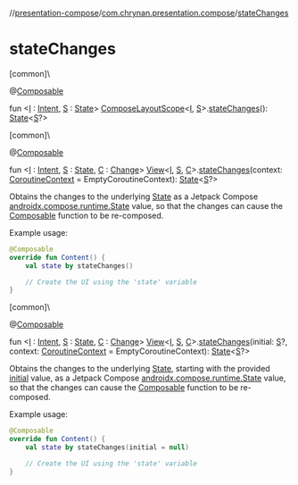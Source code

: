 //[presentation-compose](../../index.md)/[com.chrynan.presentation.compose](index.md)/[stateChanges](state-changes.md)

# stateChanges

[common]\

@[Composable](https://developer.android.com/reference/kotlin/androidx/compose/runtime/Composable.html)

fun &lt;[I](state-changes.md) : [Intent](../../../presentation-core/presentation-core/com.chrynan.presentation/-intent/index.md), [S](state-changes.md) : [State](../../../presentation-core/presentation-core/com.chrynan.presentation/-state/index.md)&gt; [ComposeLayoutScope](-compose-layout-scope/index.md)&lt;[I](state-changes.md), [S](state-changes.md)&gt;.[stateChanges](state-changes.md)(): [State](https://developer.android.com/reference/kotlin/androidx/compose/runtime/State.html)&lt;[S](state-changes.md)?&gt;

[common]\

@[Composable](https://developer.android.com/reference/kotlin/androidx/compose/runtime/Composable.html)

fun &lt;[I](state-changes.md) : [Intent](../../../presentation-core/presentation-core/com.chrynan.presentation/-intent/index.md), [S](state-changes.md) : [State](../../../presentation-core/presentation-core/com.chrynan.presentation/-state/index.md), [C](state-changes.md) : [Change](../../../presentation-core/presentation-core/com.chrynan.presentation/-change/index.md)&gt; [View](../../../presentation-core/presentation-core/com.chrynan.presentation/-view/index.md)&lt;[I](state-changes.md), [S](state-changes.md), [C](state-changes.md)&gt;.[stateChanges](state-changes.md)(context: [CoroutineContext](https://kotlinlang.org/api/latest/jvm/stdlib/kotlin.coroutines/-coroutine-context/index.html) = EmptyCoroutineContext): [State](https://developer.android.com/reference/kotlin/androidx/compose/runtime/State.html)&lt;[S](state-changes.md)?&gt;

Obtains the changes to the underlying [State](../../../presentation-core/presentation-core/com.chrynan.presentation/-state/index.md) as a Jetpack Compose [androidx.compose.runtime.State](https://developer.android.com/reference/kotlin/androidx/compose/runtime/State.html) value, so that the changes can cause the [Composable](https://developer.android.com/reference/kotlin/androidx/compose/runtime/Composable.html) function to be re-composed.

Example usage:

```kotlin
@Composable
override fun Content() {
    val state by stateChanges()

    // Create the UI using the 'state' variable
}
```

[common]\

@[Composable](https://developer.android.com/reference/kotlin/androidx/compose/runtime/Composable.html)

fun &lt;[I](state-changes.md) : [Intent](../../../presentation-core/presentation-core/com.chrynan.presentation/-intent/index.md), [S](state-changes.md) : [State](../../../presentation-core/presentation-core/com.chrynan.presentation/-state/index.md), [C](state-changes.md) : [Change](../../../presentation-core/presentation-core/com.chrynan.presentation/-change/index.md)&gt; [View](../../../presentation-core/presentation-core/com.chrynan.presentation/-view/index.md)&lt;[I](state-changes.md), [S](state-changes.md), [C](state-changes.md)&gt;.[stateChanges](state-changes.md)(initial: [S](state-changes.md)?, context: [CoroutineContext](https://kotlinlang.org/api/latest/jvm/stdlib/kotlin.coroutines/-coroutine-context/index.html) = EmptyCoroutineContext): [State](https://developer.android.com/reference/kotlin/androidx/compose/runtime/State.html)&lt;[S](state-changes.md)?&gt;

Obtains the changes to the underlying [State](../../../presentation-core/presentation-core/com.chrynan.presentation/-state/index.md), starting with the provided [initial](state-changes.md) value, as a Jetpack Compose [androidx.compose.runtime.State](https://developer.android.com/reference/kotlin/androidx/compose/runtime/State.html) value, so that the changes can cause the [Composable](https://developer.android.com/reference/kotlin/androidx/compose/runtime/Composable.html) function to be re-composed.

Example usage:

```kotlin
@Composable
override fun Content() {
    val state by stateChanges(initial = null)

    // Create the UI using the 'state' variable
}
```
